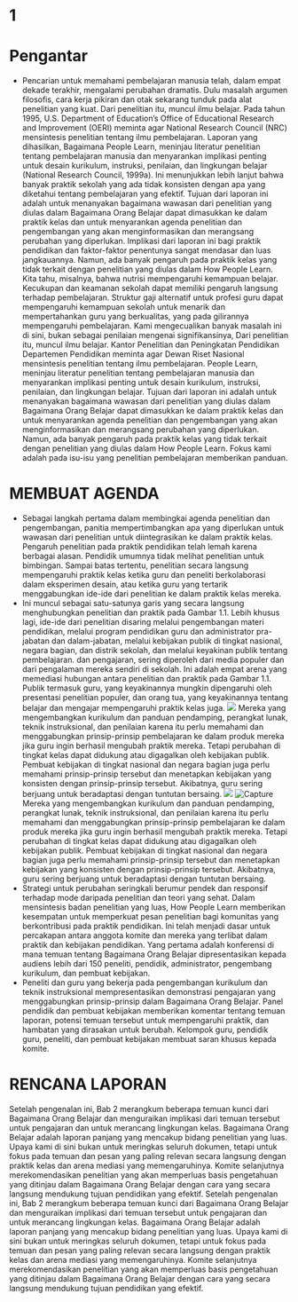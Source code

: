 # **1**
# **Pengantar**
- Pencarian untuk memahami pembelajaran manusia telah, dalam empat dekade terakhir, mengalami perubahan dramatis. Dulu masalah argumen filosofis, cara kerja pikiran dan otak sekarang tunduk pada alat penelitian yang kuat. Dari penelitian itu, muncul ilmu belajar. Pada tahun 1995, U.S. Department of Education’s Office of Educational Research and Improvement (OERI) meminta agar National Research Council (NRC) mensintesis penelitian tentang ilmu pembelajaran. Laporan yang dihasilkan, Bagaimana People Learn, meninjau literatur penelitian tentang pembelajaran manusia dan menyarankan implikasi penting untuk desain kurikulum, instruksi, penilaian, dan lingkungan belajar (National Research Council, 1999a). Ini menunjukkan lebih lanjut bahwa banyak praktik sekolah yang ada tidak konsisten dengan apa yang diketahui tentang pembelajaran yang efektif. Tujuan dari laporan ini adalah untuk menanyakan bagaimana wawasan dari penelitian yang diulas dalam Bagaimana Orang Belajar dapat dimasukkan ke dalam praktik kelas dan untuk menyarankan agenda penelitian dan pengembangan yang akan menginformasikan dan merangsang perubahan yang diperlukan. Implikasi dari laporan ini bagi praktik pendidikan dan faktor-faktor penentunya sangat mendasar dan luas jangkauannya. Namun, ada banyak pengaruh pada praktik kelas yang tidak terkait dengan penelitian yang diulas dalam How People Learn. Kita tahu, misalnya, bahwa nutrisi mempengaruhi kemampuan belajar. Kecukupan dan keamanan sekolah dapat memiliki pengaruh langsung terhadap pembelajaran. Struktur gaji alternatif untuk profesi guru dapat mempengaruhi kemampuan sekolah untuk menarik dan mempertahankan guru yang berkualitas, yang pada gilirannya mempengaruhi pembelajaran. Kami mengecualikan banyak masalah ini di sini, bukan sebagai penilaian mengenai signifikansinya, Dari penelitian itu, muncul ilmu belajar. Kantor Penelitian dan Peningkatan Pendidikan Departemen Pendidikan meminta agar Dewan Riset Nasional mensintesis penelitian tentang ilmu pembelajaran. People Learn, meninjau literatur penelitian tentang pembelajaran manusia dan menyarankan implikasi penting untuk desain kurikulum, instruksi, penilaian, dan lingkungan belajar. Tujuan dari laporan ini adalah untuk menanyakan bagaimana wawasan dari penelitian yang diulas dalam Bagaimana Orang Belajar dapat dimasukkan ke dalam praktik kelas dan untuk menyarankan agenda penelitian dan pengembangan yang akan menginformasikan dan merangsang perubahan yang diperlukan. Namun, ada banyak pengaruh pada praktik kelas yang tidak terkait dengan penelitian yang diulas dalam How People Learn. Fokus kami adalah pada isu-isu yang penelitian pembelajaran memberikan panduan.

# **MEMBUAT AGENDA**
- Sebagai langkah pertama dalam membingkai agenda penelitian dan pengembangan, panitia mempertimbangkan apa yang diperlukan untuk wawasan dari penelitian untuk diintegrasikan ke dalam praktik kelas. Pengaruh penelitian pada praktik pendidikan telah lemah karena berbagai alasan. Pendidik umumnya tidak melihat penelitian untuk bimbingan. Sampai batas tertentu, penelitian secara langsung mempengaruhi praktik kelas ketika guru dan peneliti berkolaborasi dalam eksperimen desain, atau ketika guru yang tertarik menggabungkan ide-ide dari penelitian ke dalam praktik kelas mereka.
- Ini muncul sebagai satu-satunya garis yang secara langsung menghubungkan penelitian dan praktik pada Gambar 1.1. Lebih khusus lagi, ide-ide dari penelitian disaring melalui pengembangan materi pendidikan, melalui program pendidikan guru dan administrator pra-jabatan dan dalam-jabatan, melalui kebijakan publik di tingkat nasional, negara bagian, dan distrik sekolah, dan melalui keyakinan publik tentang pembelajaran. dan pengajaran, sering diperoleh dari media populer dan dari pengalaman mereka sendiri di sekolah. Ini adalah empat arena yang memediasi hubungan antara penelitian dan praktik pada Gambar 1.1. Publik termasuk guru, yang keyakinannya mungkin dipengaruhi oleh presentasi penelitian populer, dan orang tua, yang keyakinannya tentang belajar dan mengajar mempengaruhi praktik kelas juga.
<img src = "Capture.png"> Mereka yang mengembangkan kurikulum dan panduan pendamping, perangkat lunak, teknik instruksional, dan penilaian karena itu perlu memahami dan menggabungkan prinsip-prinsip pembelajaran ke dalam produk mereka jika guru ingin berhasil mengubah praktik mereka. Tetapi perubahan di tingkat kelas dapat didukung atau digagalkan oleh kebijakan publik. Pembuat kebijakan di tingkat nasional dan negara bagian juga perlu memahami prinsip-prinsip tersebut dan menetapkan kebijakan yang konsisten dengan prinsip-prinsip tersebut. Akibatnya, guru sering berjuang untuk beradaptasi dengan tuntutan bersaing.
<img src = "Capture.png"> ![Capture](https://user-images.githubusercontent.com/112459285/189466123-08127cdb-cad7-4a48-9990-5ae548c263da.PNG) Mereka yang mengembangkan kurikulum dan panduan pendamping, perangkat lunak, teknik instruksional, dan penilaian karena itu perlu memahami dan menggabungkan prinsip-prinsip pembelajaran ke dalam produk mereka jika guru ingin berhasil mengubah praktik mereka. Tetapi perubahan di tingkat kelas dapat didukung atau digagalkan oleh kebijakan publik. Pembuat kebijakan di tingkat nasional dan negara bagian juga perlu memahami prinsip-prinsip tersebut dan menetapkan kebijakan yang konsisten dengan prinsip-prinsip tersebut. Akibatnya, guru sering berjuang untuk beradaptasi dengan tuntutan bersaing.
- Strategi untuk perubahan seringkali berumur pendek dan responsif terhadap mode daripada penelitian dan teori yang sehat. Dalam mensintesis badan penelitian yang luas, How People Learn memberikan kesempatan untuk memperkuat pesan penelitian bagi komunitas yang berkontribusi pada praktik pendidikan. Ini telah menjadi dasar untuk percakapan antara anggota komite dan mereka yang terlibat dalam praktik dan kebijakan pendidikan. Yang pertama adalah konferensi di mana temuan tentang Bagaimana Orang Belajar dipresentasikan kepada audiens lebih dari 150 peneliti, pendidik, administrator, pengembang kurikulum, dan pembuat kebijakan.
- Peneliti dan guru yang bekerja pada pengembangan kurikulum dan teknik instruksional mempresentasikan demonstrasi pengajaran yang menggabungkan prinsip-prinsip dalam Bagaimana Orang Belajar. Panel pendidik dan pembuat kebijakan memberikan komentar tentang temuan laporan, potensi temuan tersebut untuk mempengaruhi praktik, dan hambatan yang dirasakan untuk berubah. Kelompok guru, pendidik guru, peneliti, dan pembuat kebijakan membuat saran khusus kepada komite.

# **RENCANA LAPORAN**

Setelah pengenalan ini, Bab 2 merangkum beberapa temuan kunci dari Bagaimana Orang Belajar dan menguraikan implikasi dari temuan tersebut untuk pengajaran dan untuk merancang lingkungan kelas. Bagaimana Orang Belajar adalah laporan panjang yang mencakup bidang penelitian yang luas. Upaya kami di sini bukan untuk meringkas seluruh dokumen, tetapi untuk fokus pada temuan dan pesan yang paling relevan secara langsung dengan praktik kelas dan arena mediasi yang memengaruhinya. Komite selanjutnya merekomendasikan penelitian yang akan memperluas basis pengetahuan yang ditinjau dalam Bagaimana Orang Belajar dengan cara yang secara langsung mendukung tujuan pendidikan yang efektif.
Setelah pengenalan ini, Bab 2 merangkum beberapa temuan kunci dari Bagaimana Orang Belajar dan menguraikan implikasi dari temuan tersebut untuk pengajaran dan untuk merancang lingkungan kelas. Bagaimana Orang Belajar adalah laporan panjang yang mencakup bidang penelitian yang luas. Upaya kami di sini bukan untuk meringkas seluruh dokumen, tetapi untuk fokus pada temuan dan pesan yang paling relevan secara langsung dengan praktik kelas dan arena mediasi yang memengaruhinya. Komite selanjutnya merekomendasikan penelitian yang akan memperluas basis pengetahuan yang ditinjau dalam Bagaimana Orang Belajar dengan cara yang secara langsung mendukung tujuan pendidikan yang efektif.
